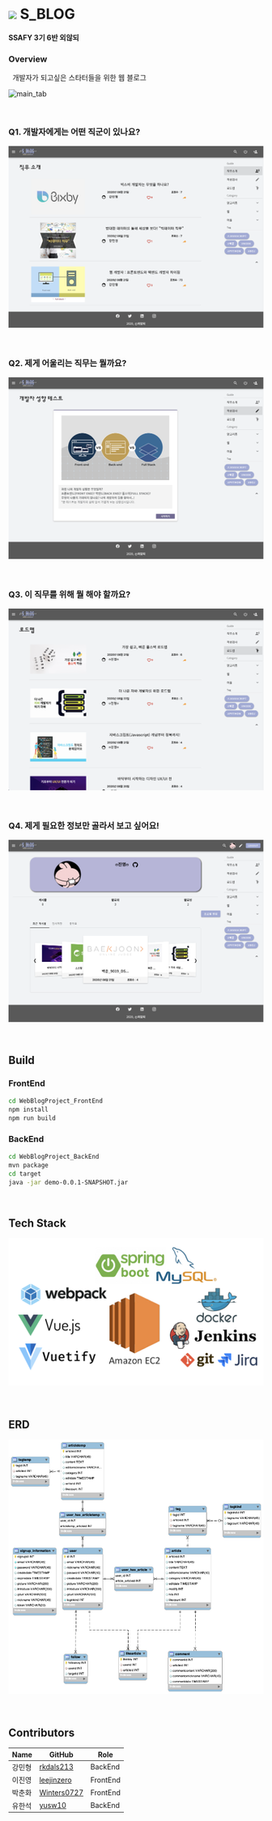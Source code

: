 # <img src="./image/developer.ico" width='25px'> S_BLOG

**SSAFY 3기 6반 외않되**

### Overview

&nbsp; 개발자가 되고싶은 스타터들을 위한 웹 블로그

![main_tab](./image/main.gif)

<br>

### **Q1. 개발자에게는 어떤 직군이 있나요?**

![main](./image/job_introduction.png)

<br>

### **Q2. 제게 어울리는 직무는 뭘까요?**

![main](./image/test.png)

<br>

### **Q3. 이 직무를 위해 뭘 해야 할까요?**

![main](./image/roadmap.png)

<br>

### **Q4. 제게 필요한 정보만 골라서 보고 싶어요!**

![main](./image/my_page.png)

<br>

## Build

### FrontEnd

```sh
cd WebBlogProject_FrontEnd
npm install
npm run build
```

### BackEnd

```sh
cd WebBlogProject_BackEnd
mvn package
cd target
java -jar demo-0.0.1-SNAPSHOT.jar
```

<br>

## Tech Stack

![tech_stack](./image/tech_stack.png)

<br>

## ERD

![ERD](./image/ERD.png)

<br>

## Contributors

| Name   | GitHub                                        | Role     |
| ------ | --------------------------------------------- | -------- |
| 강민형 | [rkdals213](https://github.com/rkdals213)       | BackEnd  |
| 이진영 | [leejinzero](https://github.com/leejinzero)     | FrontEnd |
| 박춘화 | [Winters0727](https://github.com/Winters0727)   | FrontEnd |
| 유한석 | [yusw10](https://github.com/yusw10)             | BackEnd  | 
 
